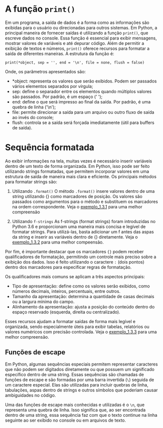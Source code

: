 # A função `print()`
Em um programa, a saída de dados é a forma como as informações são exibidas para o usuário ou direcionadas para outros sistemas. Em Python, a principal maneira de fornecer saídas é utilizando a função `print()`, que escreve dados no console. Essa função é essencial para exibir mensagens, mostrar valores de variáveis e até depurar código. Além de permitir a exibição de textos e números, `print()` oferece recursos para formatar a saída de diferentes maneiras. A estrutura da função é:

`print(*object, sep = '', end = '\n', file = none, flush = false)`

Onde, os parâmetros apresentados são:

- *object: representa os valores que serão exibidos. Podem ser passados vários elementos separados por vírgula;
- sep: define o separador entre os elementos quando múltiplos valores são passados. Por padrão, é um espaço (' ');
- end: define o que será impresso ao final da saída. Por padrão, é uma quebra de linha ('\n');
- file: permite direcionar a saída para um arquivo ou outro fluxo de saída ao invés do console;
- flush: controla se a saída será forçada imediatamente (útil para buffers de saída).

# Sequência formatada
Ao exibir informações na tela, muitas vezes é necessário inserir variáveis dentro de um texto de forma organizada. Em Python, isso pode ser feito utilizando strings formatadas, que permitem incorporar valores em uma estrutura de saída de maneira mais clara e eficiente. Os principais métodos para formatar strings são:

1. Utilizando `.format()`
O método `.format()` insere valores dentro de uma string utilizando {} como marcadores de posição. Os valores são passados como argumentos para o método e substituem os marcadores na ordem correspondente. Veja o [exemplo_1.3.1](ex01.py) para uma melhor compreensão

2. Utilizando `f-strings`
As f-strings (format strings) foram introduzidas no Python 3.6 e proporcionam uma maneira mais concisa e legível de formatar strings. Para utilizá-las, basta adicionar um f antes das aspas da string e inserir as variáveis dentro de {} diretamente. Veja o [exemplo_1.3.2](ex02.py) para uma melhor compeensão.

Por fim, é importante destacar que os marcadores `{}` podem receber qualificadores de formatação, permitindo um controle mais preciso sobre a exibição dos dados. Isso é feito utilizando o caractere `:` (dois pontos) dentro dos marcadores para especificar regras de formatação.

Os qualificadores mais comuns se aplicam a três aspectos principais:

- Tipo de apresentação: define como os valores serão exibidos, como números decimais, inteiros, percentuais, entre outros.
- Tamanho da apresentação: determina a quantidade de casas decimais ou a largura mínima do campo.
- Alinhamento da apresentação: ajusta a posição do conteúdo dentro do espaço reservado (esquerda, direita ou centralizado).

Esses recursos ajudam a formatar saídas de forma mais legível e organizada, sendo especialmente úteis para exibir tabelas, relatórios ou valores numéricos com precisão controlada. Veja o [exemplo_1.3.3](ex03.py) para uma melhor compreensão.

## Funções de escape

Em Python, algumas sequências especiais permitem representar caracteres que não podem ser digitados diretamente ou que possuem um significado específico dentro de uma string. Essas sequências são chamadas de funções de escape e são formadas por uma barra invertida (`\`) seguida de um caractere especial. Elas são utilizadas para incluir quebras de linha, tabulações, aspas dentro de strings e outros símbolos que poderiam causar ambiguidades no código.

Uma das funções de escape mais conhecidas e utilizadas é o `\n`, que representa uma quebra de linha. Isso significa que, ao ser encontrada dentro de uma string, essa sequência faz com que o texto continue na linha seguinte ao ser exibido no console ou em arquivos de texto.